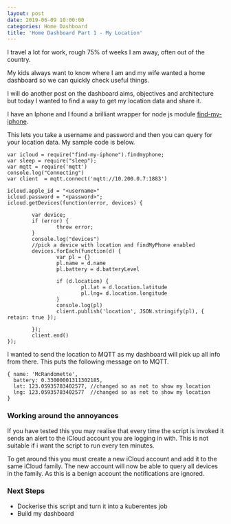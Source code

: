 ```yaml
---
layout: post
date: 2019-06-09 10:00:00
categories: Home Dashboard
title: 'Home Dashboard Part 1 - My Location'
---
```

I travel a lot for work, rough 75% of weeks I am away, often out of the country.

My kids always want to know where I am and my wife wanted a home dashboard so we can quickly check useful things.

I will do another post on the dashboard aims, objectives and architecture but today I wanted to find a way to get my location data and share it.

I have an Iphone and I found a brilliant wrapper for node js module [find-my-iphone](https://www.npmjs.com/package/find-my-iphone).

This lets you take a username and password and then you can query for your location data. My sample code is below.

```
var icloud = require("find-my-iphone").findmyphone;
var sleep = require("sleep");
var mqtt = require('mqtt')
console.log("Connecting")
var client  = mqtt.connect('mqtt://10.200.0.7:1883')

icloud.apple_id = "<username>"
icloud.password = "<password>";
icloud.getDevices(function(error, devices) {

        var device;
        if (error) {
                throw error;
        }
        console.log("devices")
        //pick a device with location and findMyPhone enabled
        devices.forEach(function(d) {
                var pl = {}
                pl.name = d.name
                pl.battery = d.batteryLevel

                if (d.location) {
                        pl.lat = d.location.latitude
                        pl.lng= d.location.longitude
                }
                console.log(pl)
                client.publish('location', JSON.stringify(pl), { retain: true });

        });
        client.end()
});
```

I wanted to send the location to MQTT as my dashboard will pick up all info from there. This puts the following message on to MQTT.

```
{ name: 'McRandomette',
  battery: 0.33000001311302185,
  lat: 123.05935783402577, //changed so as not to show my location
  lng: 123.05935783402577  //changed so as not to show my location
}
```

### Working around the annoyances

If you have tested this you may realise that every time the script is invoked it sends an alert to the iCloud account you are logging in with. This is not suitable if i want the script to run every ten minutes.

To get around this you must create a new iCloud account and add it to the same iCloud family. The new account will now be able to query all devices in the family.  As this is a benign account the notifications are ignored.

### Next Steps
* Dockerise this script and turn it into a kuberentes job
* Build my dashboard
